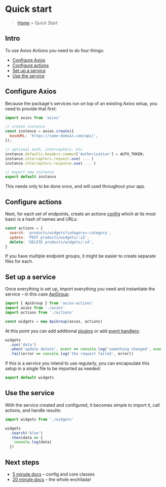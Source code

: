 # Quick start

> [Home](README.md) &gt; Quick Start

## Intro

To use Axios Actions you need to do four things:

- [Configure Axios](#configure-axios)
- [Configure actions](#configure-actions)
- [Set up a service](#set-up-a-service)
- [Use the service](#use-the-service)


## Configure Axios

Because the package's services run on top of an existing Axios setup, you need to provide that first:
```js
import axios from 'axios'

// create instance
const instance = axios.create({
  baseURL: 'https://some-domain.com/api/',
});

// optional auth, interceptors, etc
instance.defaults.headers.common['Authorization'] = AUTH_TOKEN;
instance.interceptors.request.use( ... )
instance.interceptors.response.use( ... )

// export new instance
export default instance
```

This needs only to be done once, and will used throughout your app.

## Configure actions

Next, for each set of endpoints, create an actions [config](config.md) which at its most basic is a hash of names and URLs:

```js
const actions = {
  search: 'products/widgets?category=:category',
  update: 'POST products/widgets/:id',
  delete: 'DELETE products/widgets/:id',
}
```

If you have multiple endpoint groups, it might be easier to create separate files for each.

## Set up a service

Once everything is set up, import everything you need and instantiate the service – in this case [ApiGroup](classes/ApiGroup.md):

```js
import { ApiGroup } from 'axios-actions'
import axios from './axios'
import actions from './actions'

const widgets = new ApiGroup(axios, actions)
```

At this point you can add additional [plugins](extension/plugins.md) or add [event handlers](classes/ApiGroup.md#handling-events):

```js
widgets
  .use('data')
  .when('update delete', event => console.log('something changed', event))
  .fail(error => console.log('the request failed', error))
```

If this is a service you intend to use regularly, you can encapsulate this setup in a single file to be imported as needed:

```js
export default widgets
```

## Use the service
With the service created and configured, it becomes simple to import it, call actions, and handle results:

```js
import widgets from './widgets'

widgets
  .search('blue')
  .then(data => {
    console.log(data)
  })
```

## Next steps

- [5 minute docs](README.md#-5-minute-docs) – config and core classes
- [20 minute docs](README.md#-20-minute-docs) – the whole enchilada!
                                                                           

